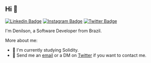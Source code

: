 ## Hi 👋

[![Linkedin Badge](https://img.shields.io/badge/-LinkedIn-blue?style=flat-square&logo=Linkedin&logoColor=white&link=https://www.linkedin.com/in/denilson-martins-2781951b2/)](https://www.linkedin.com/in/denilson-martins-2781951b2/)
[![Instagram Badge](https://img.shields.io/badge/-Instagram-purple?style=flat-square&logo=Instagram&logoColor=white&link=https://www.instagram.com/denilson_17y/)](https://www.instagram.com/denilson_17y/)
[![Twitter Badge](https://img.shields.io/badge/-Twitter-1DA1F2?style=flat-square&logo=twitter&logoColor=white&link=https://twitter.com/Denlson39595217)](https://twitter.com/Denlson39595217)

I'm Denilson, a Software Developer from Brazil.

More about me:
- :rocket: I'm currently studying Solidity.
- :email: Send me an [email](mailto:contato.denilsonsilva@gmail.com) or a DM on [Twitter](https://www.instagram.com/denilson_17y/) if you want to contact me.
